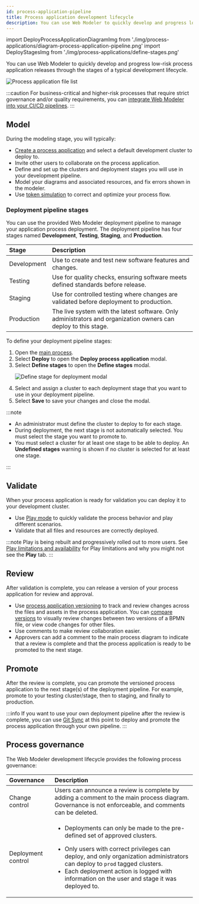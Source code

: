 ```yaml
---
id: process-application-pipeline
title: Process application development lifecycle
description: You can use Web Modeler to quickly develop and progress low-risk process application releases through the stages of a typical development lifecycle.
---
```


import DeployProcessApplicationDiagramImg from './img/process-applications/diagram-process-application-pipeline.png'
import DeployStagesImg from './img/process-applications/define-stages.png'

You can use Web Modeler to quickly develop and progress low-risk process application releases through the stages of a typical development lifecycle.

<p><img src={DeployProcessApplicationDiagramImg} alt="Process application file list" /></p>

:::caution
For business-critical and higher-risk processes that require strict governance and/or quality requirements, you can [integrate Web Modeler into your CI/CD pipelines](/guides/devops-lifecycle/integrate-web-modeler-in-ci-cd.md).
:::

## Model

During the modeling stage, you will typically:

- [Create a process application](create-a-process-application.md) and select a default development cluster to deploy to.
- Invite other users to collaborate on the process application.
- Define and set up the clusters and deployment stages you will use in your development pipeline.
- Model your diagrams and associated resources, and fix errors shown in the modeler.
- Use [token simulation](token-simulation.md) to correct and optimize your process flow.

### Deployment pipeline stages

You can use the provided Web Modeler deployment pipeline to manage your application process deployment. The deployment pipeline has four stages named **Development**, **Testing**, **Staging**, and **Production**.

| Stage       | Description                                                                                                     |
| :---------- | :-------------------------------------------------------------------------------------------------------------- |
| Development | Use to create and test new software features and changes.                                                       |
| Testing     | Use for quality checks, ensuring software meets defined standards before release.                               |
| Staging     | Use for controlled testing where changes are validated before deployment to production.                         |
| Production  | The live system with the latest software. Only administrators and organization owners can deploy to this stage. |

To define your deployment pipeline stages:

1. Open the [main process](create-a-process-application.md#main-process).
1. Select **Deploy** to open the **Deploy process application** modal.
1. Select **Define stages** to open the **Define stages** modal.
   <p><img src={DeployStagesImg} alt="Define stage for deployment modal" /></p>
1. Select and assign a cluster to each deployment stage that you want to use in your deployment pipeline.
1. Select **Save** to save your changes and close the modal.

:::note

- An administrator must define the cluster to deploy to for each stage.
- During deployment, the next stage is not automatically selected. You must select the stage you want to promote to.
- You must select a cluster for at least one stage to be able to deploy. An **Undefined stages** warning is shown if no cluster is selected for at least one stage.

:::

## Validate

When your process application is ready for validation you can deploy it to your development cluster.

- Use [Play mode](play-your-process.md) to quickly validate the process behavior and play different scenarios.
- Validate that all files and resources are correctly deployed.

:::note
Play is being rebuilt and progressively rolled out to more users. See [Play limitations and availability](/docs/components/modeler/web-modeler/play-your-process.md#limitations-and-availability) for Play limitations and why you might not see the **Play** tab.
:::

## Review

After validation is complete, you can release a version of your process application for review and approval.

- Use [process application versioning](process-application-versioning.md) to track and review changes across the files and assets in the process application. You can [compare versions](/docs/components/modeler/web-modeler/versions.md#compare-versions) to visually review changes between two versions of a BPMN file, or view code changes for other files.
- Use comments to make review collaboration easier.
- Approvers can add a comment to the main process diagram to indicate that a review is complete and that the process application is ready to be promoted to the next stage.

## Promote

After the review is complete, you can promote the versioned process application to the next stage(s) of the deployment pipeline. For example, promote to your testing cluster/stage, then to staging, and finally to production.

:::info
If you want to use your own deployment pipeline after the review is complete, you can use [Git Sync](git-sync.md) at this point to deploy and promote the process application through your own pipeline.
:::

## Process governance

The Web Modeler development lifecycle provides the following process governance:

| Governance         | Description                                                                                                                                                                                                                                                                                                                                     |
| :----------------- | :---------------------------------------------------------------------------------------------------------------------------------------------------------------------------------------------------------------------------------------------------------------------------------------------------------------------------------------------- |
| Change control     | Users can announce a review is complete by adding a comment to the main process diagram. Governance is not enforceable, and comments can be deleted.                                                                                                                                                                                            |
| Deployment control | <p><ul><li><p>Deployments can only be made to the pre-defined set of approved clusters.</p></li><li>Only users with correct privileges can deploy, and only organization administrators can deploy to `prod` tagged clusters.</li><li>Each deployment action is logged with information on the user and stage it was deployed to.</li></ul></p> |

